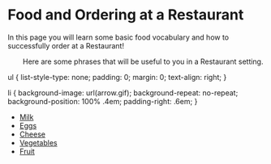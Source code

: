 <h1>Food and Ordering at a Restaurant</h1>

<p> In this page you will learn some basic food vocabulary and how to successfully order at a Restaurant!</p>

<p style="text-align:right;">Here are some phrases that will be useful to you in a Restaurant setting.</p>

ul
{
list-style-type: none;
padding: 0;
margin: 0;
text-align: right;
}

li
{
background-image: url(arrow.gif);
background-repeat: no-repeat;
background-position: 100% .4em;
padding-right: .6em;
}
<ul>
<li><a href="#">Milk</a></li>
<li><a href="#">Eggs</a></li>
<li><a href="#">Cheese</a></li>
<li><a href="#">Vegetables</a></li>
<li><a href="#">Fruit</a></li>
</ul>
